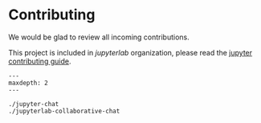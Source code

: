 # Contributing

We would be glad to review all incoming contributions.

This project is included in *jupyterlab* organization, please read the
[jupyter contributing guide](https://docs.jupyter.org/en/latest/contributing/content-contributor.html).

```{toctree}
---
maxdepth: 2
---

./jupyter-chat
./jupyterlab-collaborative-chat
```
